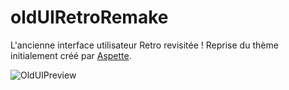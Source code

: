 # oldUIRetroRemake
L'ancienne interface utilisateur Retro revisitée ! Reprise du thème initialement créé par [Aspette](https://github.com/aspette).

![OldUIPreview](https://raw.githubusercontent.com/Yggdrasilife/oldUIRetroRemake/master/source/bitmap/oldUIPreview.jpg)